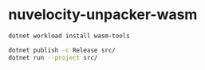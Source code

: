 # nuvelocity-unpacker-wasm

```sh
dotnet workload install wasm-tools

dotnet publish -c Release src/
dotnet run --project src/
```
